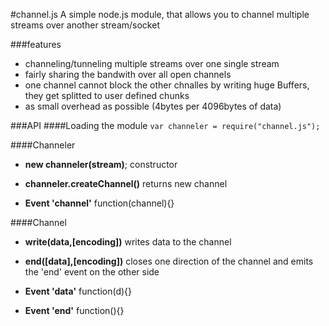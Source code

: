 #channel.js
A simple node.js module, that allows you to channel multiple streams over another stream/socket

###features
- channeling/tunneling multiple streams over one single stream
- fairly sharing the bandwith over all open channels
- one channel cannot block the other chnalles by writing huge Buffers, they get splitted to user defined chunks
- as small overhead as possible (4bytes per 4096bytes of data)

###API
####Loading the module
`var channeler = require("channel.js");`

####Channeler
- **new channeler(stream)**; 
    constructor

- **channeler.createChannel()**
    returns new channel

- **Event 'channel'**
    function(channel){}


####Channel

- **write(data,[encoding])**
    writes data to the channel

- **end([data],[encoding])**
    closes one direction of the channel and emits the 'end' event on the other side

- **Event 'data'**
    function(d){}

- **Event 'end'**
    function(){}
